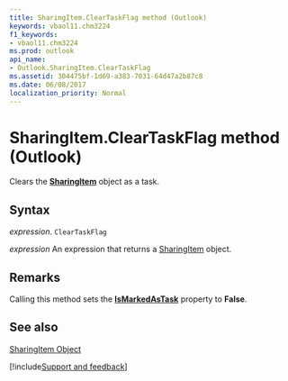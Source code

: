 ```yaml
---
title: SharingItem.ClearTaskFlag method (Outlook)
keywords: vbaol11.chm3224
f1_keywords:
- vbaol11.chm3224
ms.prod: outlook
api_name:
- Outlook.SharingItem.ClearTaskFlag
ms.assetid: 304475bf-1d69-a383-7031-64d47a2b87c8
ms.date: 06/08/2017
localization_priority: Normal
---
```



# SharingItem.ClearTaskFlag method (Outlook)

Clears the  **[SharingItem](Outlook.SharingItem.md)** object as a task.


## Syntax

_expression_. `ClearTaskFlag`

 _expression_ An expression that returns a [SharingItem](Outlook.SharingItem.md) object.


## Remarks

Calling this method sets the  **[IsMarkedAsTask](Outlook.SharingItem.IsMarkedAsTask.md)** property to **False**.


## See also


[SharingItem Object](Outlook.SharingItem.md)

[!include[Support and feedback](~/includes/feedback-boilerplate.md)]